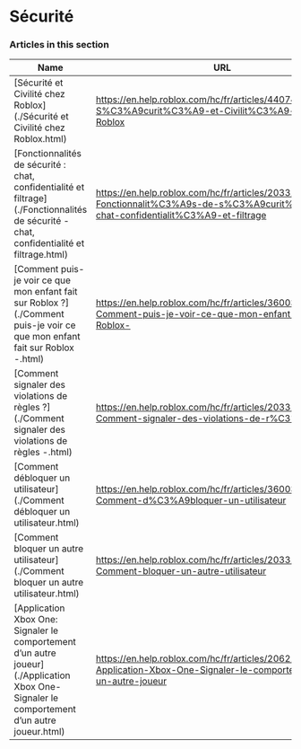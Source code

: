 # Sécurité  
### Articles in this section
Name|URL
-|-
[Sécurité et Civilité chez Roblox](./Sécurité et Civilité chez Roblox.html) |https://en.help.roblox.com/hc/fr/articles/4407444339348-S%C3%A9curit%C3%A9-et-Civilit%C3%A9-chez-Roblox
[Fonctionnalités de sécurité : chat, confidentialité et filtrage](./Fonctionnalités de sécurité - chat, confidentialité et filtrage.html) |https://en.help.roblox.com/hc/fr/articles/203313120-Fonctionnalit%C3%A9s-de-s%C3%A9curit%C3%A9-chat-confidentialit%C3%A9-et-filtrage
[Comment puis-je voir ce que mon enfant fait sur Roblox ?](./Comment puis-je voir ce que mon enfant fait sur Roblox -.html) |https://en.help.roblox.com/hc/fr/articles/360031384652-Comment-puis-je-voir-ce-que-mon-enfant-fait-sur-Roblox-
[Comment signaler des violations de règles ?](./Comment signaler des violations de règles -.html) |https://en.help.roblox.com/hc/fr/articles/203312410-Comment-signaler-des-violations-de-r%C3%A8gles-
[Comment débloquer un utilisateur](./Comment débloquer un utilisateur.html) |https://en.help.roblox.com/hc/fr/articles/360033386312-Comment-d%C3%A9bloquer-un-utilisateur
[Comment bloquer un autre utilisateur](./Comment bloquer un autre utilisateur.html) |https://en.help.roblox.com/hc/fr/articles/203314270-Comment-bloquer-un-autre-utilisateur
[Application Xbox One: Signaler le comportement d’un autre joueur](./Application Xbox One- Signaler le comportement d’un autre joueur.html) |https://en.help.roblox.com/hc/fr/articles/206210440-Application-Xbox-One-Signaler-le-comportement-d-un-autre-joueur